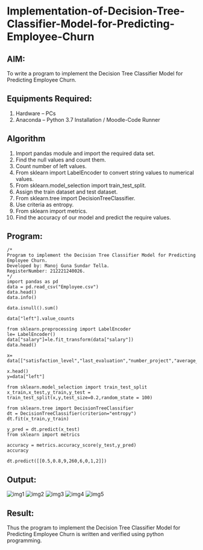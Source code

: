# Implementation-of-Decision-Tree-Classifier-Model-for-Predicting-Employee-Churn

## AIM:
To write a program to implement the Decision Tree Classifier Model for Predicting Employee Churn.

## Equipments Required:
1. Hardware – PCs
2. Anaconda – Python 3.7 Installation / Moodle-Code Runner

## Algorithm
1. Import pandas module and import the required data set.
2. Find the null values and count them.
3. Count number of left values.
4. From sklearn import LabelEncoder to convert string values to numerical values.
5. From sklearn.model_selection import train_test_split.
6. Assign the train dataset and test dataset.
7. From sklearn.tree import DecisionTreeClassifier.
8. Use criteria as entropy.
9. From sklearn import metrics.
10. Find the accuracy of our model and predict the require values.

## Program:
```
/*
Program to implement the Decision Tree Classifier Model for Predicting Employee Churn.
Developed by: Manoj Guna Sundar Tella.
RegisterNumber: 212221240026.
*/
import pandas as pd
data = pd.read_csv("Employee.csv")
data.head()
data.info()

data.isnull().sum()

data["left"].value_counts

from sklearn.preprocessing import LabelEncoder
le= LabelEncoder()
data["salary"]=le.fit_transform(data["salary"])
data.head()

x= data[["satisfaction_level","last_evaluation","number_project","average_montly_hours","time_spend_company","Work_accident","promotion_last_5years","salary"]]

x.head()
y=data["left"]

from sklearn.model_selection import train_test_split
x_train,x_test,y_train,y_test = train_test_split(x,y,test_size=0.2,random_state = 100)

from sklearn.tree import DecisionTreeClassifier
dt = DecisionTreeClassifier(criterion="entropy")
dt.fit(x_train,y_train)

y_pred = dt.predict(x_test)
from sklearn import metrics

accuracy = metrics.accuracy_score(y_test,y_pred)
accuracy

dt.predict([[0.5,0.8,9,260,6,0,1,2]])
```

## Output:
![img1](https://user-images.githubusercontent.com/94883876/169458983-39fe959e-c4ba-4d05-a213-7938c89281c9.png)
![img2](https://user-images.githubusercontent.com/94883876/169458999-4bcb26df-7845-4393-86ea-1c5e522e26c1.png)
![img3](https://user-images.githubusercontent.com/94883876/169459006-07b72d3a-9b14-427e-aaf5-125fd6e7ae18.png)
![img4](https://user-images.githubusercontent.com/94883876/169459029-e2f2a5a7-388f-4feb-8860-11a1fbb91f98.png)
![img5](https://user-images.githubusercontent.com/94883876/169459036-da74f3e8-7499-451a-8d3e-53199a8634fa.png)



## Result:
Thus the program to implement the  Decision Tree Classifier Model for Predicting Employee Churn is written and verified using python programming.
